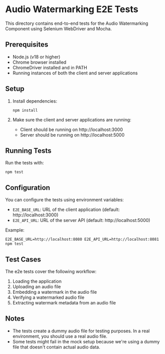 # Audio Watermarking E2E Tests

This directory contains end-to-end tests for the Audio Watermarking Component using Selenium WebDriver and Mocha.

## Prerequisites

- Node.js (v18 or higher)
- Chrome browser installed
- ChromeDriver installed and in PATH
- Running instances of both the client and server applications

## Setup

1. Install dependencies:
   ```
   npm install
   ```

2. Make sure the client and server applications are running:
   - Client should be running on http://localhost:3000
   - Server should be running on http://localhost:5000

## Running Tests

Run the tests with:

```
npm test
```

## Configuration

You can configure the tests using environment variables:

- `E2E_BASE_URL`: URL of the client application (default: http://localhost:3000)
- `E2E_API_URL`: URL of the server API (default: http://localhost:5000)

Example:
```
E2E_BASE_URL=http://localhost:8080 E2E_API_URL=http://localhost:8081 npm test
```

## Test Cases

The e2e tests cover the following workflow:

1. Loading the application
2. Uploading an audio file
3. Embedding a watermark in the audio file
4. Verifying a watermarked audio file
5. Extracting watermark metadata from an audio file

## Notes

- The tests create a dummy audio file for testing purposes. In a real environment, you should use a real audio file.
- Some tests might fail in the mock setup because we're using a dummy file that doesn't contain actual audio data.